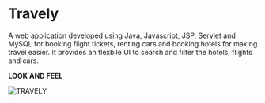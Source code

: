 # Travely

A web application developed using Java, Javascript, JSP, Servlet and MySQL for booking flight tickets, renting cars and booking hotels for making travel easier. It provides an flexbile UI to search and filter the hotels, flights and cars.


**LOOK AND FEEL**

![TRAVELY](https://github.com/Guhapriya01/Travely/assets/76595809/c675d77f-5f49-4095-aea3-ab7214c9520e)
